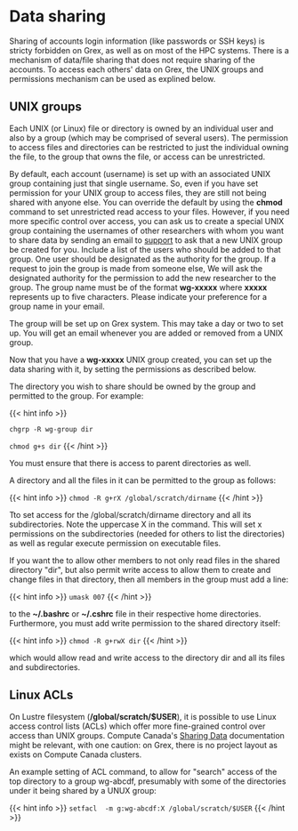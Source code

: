 # Data sharing

Sharing of accounts login information (like passwords or SSH keys) is stricty forbidden on Grex, as well as on most of the HPC systems. There is a mechanism of data/file sharing that does not require sharing of the accounts. To access each others' data on Grex, the UNIX groups and permissions mechanism can be used as explined below. 
<!--
We use a Westgrid exlpanation because Grex is still using Westgrid accounts and groups database, so the text below is still relevant.
-->

## UNIX groups

Each UNIX (or Linux) file or directory is owned by an individual user and also by a group (which may be comprised of several users). The permission to access files and directories can be restricted to just the individual owning the file, to the group that owns the file, or access can be unrestricted.

By default, each account (username) is set up with an associated UNIX group containing just that single username. So, even if you have set permission for your UNIX group to access files, they are still not being shared with anyone else. You can override the default by using the __chmod__ command to set unrestricted read access to your files. However, if you need more specific control over access, you can ask us to create a special UNIX group containing the usernames of other researchers with whom you want to share data by sending an email to [support](mailto:support@computecanada.ca) to ask that a new UNIX group be created for you. Include a list of the users who should be added to that group. One user should be designated as the authority for the group. If a request to join the group is made from someone else, We will ask the designated authority for the permission to add the new researcher to the group. The group name must be of the format __wg-xxxxx__ where __xxxxx__ represents up to five characters. Please indicate your preference for a group name in your email. 

The group will be set up on Grex system. This may take a day or two to set up. You will get an email whenever you are added or removed from a UNIX group.

Now that you have a __wg-xxxxx__ UNIX group created, you can set up the data sharing with it, by setting the permissions as described below.

The directory you wish to share should be owned by the group and permitted to the group. For example:

{{< hint info >}}

```chgrp -R wg-group dir```

```chmod g+s dir```
{{< /hint >}}

You must ensure that there is access to parent directories as well.

A directory and all the files in it can be permitted to the group as follows:

{{< hint info >}}
 ```chmod -R g+rX /global/scratch/dirname```
{{< /hint >}}

Tto set access for the /global/scratch/dirname directory and all its subdirectories. Note the uppercase X in the command. This will set x permissions on the subdirectories (needed for others to list the directories) as well as regular execute permission on executable files.

If you want the to allow other members to not only read files in the shared directory "dir", but also permit write access to allow them to create and change files in that directory, then all members in the group must add a line:

{{< hint info >}}
 ```umask 007```
{{< /hint >}}

to the __~/.bashrc__ or __~/.cshrc__ file in their respective home directories. Furthermore, you must add write permission to the shared directory itself:

{{< hint info >}}
  ```chmod -R g+rwX dir```
{{< /hint >}}

which would allow read and write access to the directory dir and all its files and subdirectories.

## Linux ACLs

On Lustre filesystem (__/global/scratch/$USER__), it is possible to use Linux access control lists (ACLs) which offer more fine-grained control over access than UNIX groups. Compute Canada's [Sharing Data](https://docs.computecanada.ca/wiki/Sharing_data) documentation might be relevant, with one caution: on Grex, there is no project layout as exists on Compute Canada clusters.

An example setting of ACL command, to allow for "search" access of the top directory to a group wg-abcdf, presumably with some of the directories under it being shared by a UNUX group:

{{< hint info >}}
```setfacl  -m g:wg-abcdf:X /global/scratch/$USER```
{{< /hint >}}

